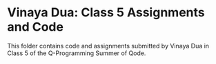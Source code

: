 # Vinaya Dua: Class 5 Assignments and Code
This folder contains code and assignments submitted by Vinaya Dua in Class 5 of the Q-Programming Summer of Qode.